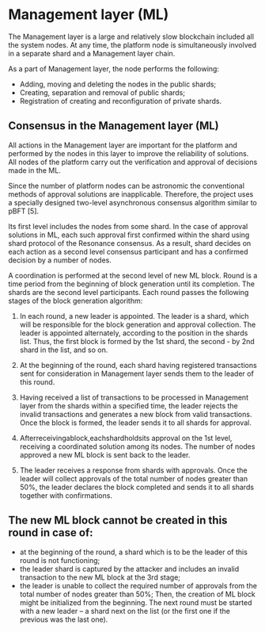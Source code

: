 # Management layer (ML)

The Management layer is a large and relatively slow blockchain included all the system nodes. At any time, the platform node is simultaneously involved in a separate shard and a Management layer chain.

As a part of Management layer, the node performs the following:

- Adding, moving and deleting the nodes in the public shards;
- Creating, separation and removal of public shards;
- Registration of creating and reconfiguration of private shards.

## Consensus in the Management layer (ML)

All actions in the Management layer are important for the platform and performed by the nodes in this layer to improve the reliability of solutions. All nodes of the platform carry out the verification and approval of decisions made in the ML.

Since the number of platform nodes can be astronomic the conventional methods of approval solutions are inapplicable. Therefore, the project uses a specially designed two-level asynchronous consensus algorithm similar to pBFT [5].

Its first level includes the nodes from some shard. In the case of approval solutions in ML, each such approval first confirmed within the shard using shard protocol of the Resonance consensus. As a result, shard decides on each action as a second level consensus participant and has a confirmed decision by a number of nodes.

A coordination is performed at the second level of new ML block.
Round is a time period from the beginning of block generation until its completion.
The shards are the second level participants. Each round passes the following stages of the block generation algorithm:

1. In each round, a new leader is appointed. The leader is a shard, which will be responsible for the block generation and approval collection. The leader is appointed alternately, according to the position in the shards list. Thus, the first block is formed by the 1st shard, the second - by 2nd shard in the list, and so on.

2. At the beginning of the round, each shard having registered transactions sent for consideration in Management layer sends them to the leader of this round.

3. Having received a list of transactions to be processed in Management layer from the shards within a specified time, the leader rejects the invalid transactions and generates a new block from valid transactions. Once the block is formed, the leader sends it to all shards for approval.

4. Afterreceivingablock,eachshardholdsits approval on the 1st level, receiving a coordinated solution among its nodes. The number of nodes approved a new ML block is sent back to the leader.

5. The leader receives a response from shards with approvals. Once the leader will collect approvals of the total number of nodes greater than 50%, the leader declares the block completed and sends it to all shards together with confirmations.

## The new ML block cannot be created in this round in case of:

- at the beginning of the round, a shard which is to be the leader of this round is not functioning;
- the leader shard is captured by the attacker and includes an invalid transaction to the new ML block at the 3rd stage;
- the leader is unable to collect the required number of approvals from the total number of nodes greater than 50%;
  Then, the creation of ML block might be initialized from the beginning. The next round must be started with a new leader – a shard next on the list (or the first one if the previous was the last one).
